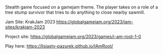 Stealth game focused on a gamejam theme. The player takes on a role of a tree stump survivor that tries to do anything to close nearby sawmill. 


Jam Site: 
KrakJam 2023
https://globalgamejam.org/2023/jam-sites/krakjam-2023

Project site:
https://globalgamejam.org/2023/games/i-am-root-1-0

Play here:
https://lisiasty-pazurek.github.io/IAmRoot/
